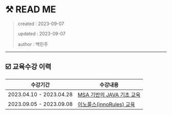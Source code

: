 # ⚒️ READ ME
> created : 2023-09-07
> 
> updated : 2023-09-07
> 
> author : 백민주
***
## ☑️ 교육수강 이력
| 수강기간 | 수강내용 |
| ----------------------- | ------------------------ |
| 2023.04.10 - 2023.04.28 | [MSA 기반의 JAVA 기초 교육](./01_자바교육(23.4.10-23.4.28)) |
| 2023.09.05 - 2023.09.08 | [이노룰스(innoRules) 교육](./02_이노룰스교육(23.9.5-23.9.8)) |
